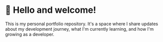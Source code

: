 # 👋 Hello and welcome!

This is my personal portfolio repository. It's a space where I share updates about my development journey, what I'm currently learning, and how I'm growing as a developer.
